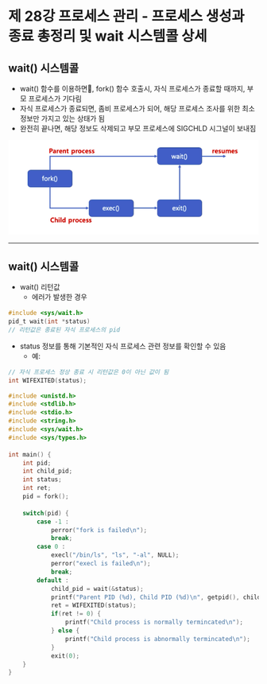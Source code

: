 # 제 28강 프로세스 관리 - 프로세스 생성과 종료 총정리 및 wait 시스템콜 상세
## wait() 시스템콜
- wait() 함수를 이용하면, fork() 함수 호출시, 자식 프로세스가 종료할 때까지, 부모 프로세스가 기다림 
- 자식 프로세스가 종료되면, 좀비 프로세스가 되어, 해당 프로세스 조사를 위한 최소 정보만 가지고 있는 상태가 됨 
- 완전히 끝나면, 해당 정보도 삭제되고 부모 프로세스에 SIGCHLD 시그널이 보내짐

![wait() 함수](../img/wait_systemcall.png)

---
## wait() 시스템콜 
- wait() 리턴값
  - 에러가 발생한 경우 
```c
#include <sys/wait.h>
pid_t wait(int *status)
// 리턴값은 종료된 자식 프로세스의 pid
```
- status 정보를 통해 기본적인 자식 프로세스 관련 정보를 확인할 수 있음 
  - 예: 
```c
// 자식 프로세스 정상 종료 시 리턴값은 0이 아닌 값이 됨 
int WIFEXITED(status);
```  

```c
#include <unistd.h>
#include <stdlib.h>
#include <stdio.h>
#include <string.h>
#include <sys/wait.h>
#include <sys/types.h>

int main() {
    int pid;
    int child_pid;
    int status;
    int ret;
    pid = fork();

    switch(pid) {
        case -1 : 
            perror("fork is failed\n");
            break;
        case 0 : 
            execl("/bin/ls", "ls", "-al", NULL);
            perror("execl is failed\n");
            break;
        default :
            child_pid = wait(&status);
            printf("Parent PID (%d), Child PID (%d)\n", getpid(), child_pid);
            ret = WIFEXITED(status);
            if(ret != 0) {
                printf("Child process is normally termincated\n");
            } else {
                printf("Child process is abnormally termincated\n");
            }        
            exit(0);
    }
}
```